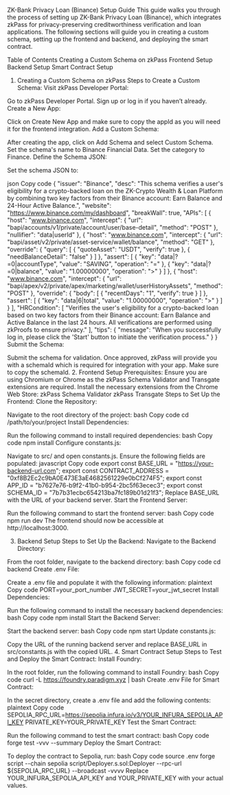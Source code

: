 ZK-Bank Privacy Loan (Binance) Setup Guide
This guide walks you through the process of setting up ZK-Bank Privacy Loan (Binance), which integrates zkPass for privacy-preserving creditworthiness verification and loan applications. The following sections will guide you in creating a custom schema, setting up the frontend and backend, and deploying the smart contract.

Table of Contents
Creating a Custom Schema on zkPass
Frontend Setup
Backend Setup
Smart Contract Setup
1. Creating a Custom Schema on zkPass
Steps to Create a Custom Schema:
Visit zkPass Developer Portal:

Go to zkPass Developer Portal.
Sign up or log in if you haven’t already.
Create a New App:

Click on Create New App and make sure to copy the appId as you will need it for the frontend integration.
Add a Custom Schema:

After creating the app, click on Add Schema and select Custom Schema.
Set the schema's name to Binance Financial Data.
Set the category to Finance.
Define the Schema JSON:

Set the schema JSON to:

json
Copy code
{
  "issuer": "Binance",
  "desc": "This schema verifies a user's eligibility for a crypto-backed loan on the ZK-Crypto Wealth & Loan Platform by combining two key factors from their Binance account: Earn Balance and 24-Hour Active Balance.",
  "website": "https://www.binance.com/my/dashboard",
  "breakWall": true,
  "APIs": [
    {
      "host": "www.binance.com",
      "intercept": {
        "url": "bapi/accounts/v1/private/account/user/base-detail",
        "method": "POST"
      },
      "nullifier": "data|userId"
    },
    {
      "host": "www.binance.com",
      "intercept": {
        "url": "bapi/asset/v2/private/asset-service/wallet/balance",
        "method": "GET"
      },
      "override": {
        "query": [
          { "quoteAsset": "USDT", "verify": true },
          { "needBalanceDetail": "false" }
        ]
      },
      "assert": [
        { "key": "data|?=0|accountType", "value": "SAVING", "operation": "=" },
        { "key": "data|?=0|balance", "value": "1.00000000", "operation": ">" }
      ]
    },
    {
      "host": "www.binance.com",
      "intercept": {
        "url": "bapi/apex/v2/private/apex/marketing/wallet/userHistoryAssets",
        "method": "POST"
      },
      "override": {
        "body": [
          { "recentDays": "1", "verify": true }
        ]
      },
      "assert": [
        { "key": "data|6|total", "value": "1.00000000", "operation": ">" }
      ]
    }
  ],
  "HRCondition": [
    "Verifies the user's eligibility for a crypto-backed loan based on two key factors from their Binance account: Earn Balance and Active Balance in the last 24 hours. All verifications are performed using zkProofs to ensure privacy."
  ],
  "tips": {
    "message": "When you successfully log in, please click the 'Start' button to initiate the verification process."
  }
}
Submit the Schema:

Submit the schema for validation. Once approved, zkPass will provide you with a schemaId which is required for integration with your app. Make sure to copy the schemaId.
2. Frontend Setup
Prerequisites:
Ensure you are using Chromium or Chrome as the zkPass Schema Validator and Transgate extensions are required.
Install the necessary extensions from the Chrome Web Store:
zkPass Schema Validator
zkPass Transgate
Steps to Set Up the Frontend:
Clone the Repository:

Navigate to the root directory of the project:
bash
Copy code
cd /path/to/your/project
Install Dependencies:

Run the following command to install required dependencies:
bash
Copy code
npm install
Configure constants.js:

Navigate to src/ and open constants.js. Ensure the following fields are populated:
javascript
Copy code
export const BASE_URL = "https://your-backend-url.com";
export const CONTRACT_ADDRESS = "0xf8B2Ec2c9bA0E473E3aE4682561229e0bCf274F5";
export const APP_ID = "b7627e76-b9f2-41b0-b954-2bc5f63ecec3";
export const SCHEMA_ID = "7b7b31ecbc654213ba7fc189b01d21f3";
Replace BASE_URL with the URL of your backend server.
Start the Frontend Server:

Run the following command to start the frontend server:
bash
Copy code
npm run dev
The frontend should now be accessible at http://localhost:3000.

3. Backend Setup
Steps to Set Up the Backend:
Navigate to the Backend Directory:

From the root folder, navigate to the backend directory:
bash
Copy code
cd backend
Create .env File:

Create a .env file and populate it with the following information:
plaintext
Copy code
PORT=your_port_number
JWT_SECRET=your_jwt_secret
Install Dependencies:

Run the following command to install the necessary backend dependencies:
bash
Copy code
npm install
Start the Backend Server:

Start the backend server:
bash
Copy code
npm start
Update constants.js:

Copy the URL of the running backend server and replace BASE_URL in src/constants.js with the copied URL.
4. Smart Contract Setup
Steps to Test and Deploy the Smart Contract:
Install Foundry:

In the root folder, run the following command to install Foundry:
bash
Copy code
curl -L https://foundry.paradigm.xyz | bash
Create .env File for Smart Contract:

In the secret directory, create a .env file and add the following contents:
plaintext
Copy code
SEPOLIA_RPC_URL=https://sepolia.infura.io/v3/YOUR_INFURA_SEPOLIA_API_KEY
PRIVATE_KEY=YOUR_PRIVATE_KEY
Test the Smart Contract:

Run the following command to test the smart contract:
bash
Copy code
forge test -vvv --summary
Deploy the Smart Contract:

To deploy the contract to Sepolia, run:
bash
Copy code
source .env
forge script --chain sepolia script/Deployer.s.sol:Deployer --rpc-url ${SEPOLIA_RPC_URL} --broadcast -vvvv
Replace YOUR_INFURA_SEPOLIA_API_KEY and YOUR_PRIVATE_KEY with your actual values.

